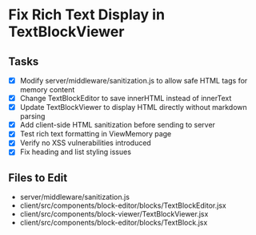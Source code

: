 # Fix Rich Text Display in TextBlockViewer

## Tasks

- [x] Modify server/middleware/sanitization.js to allow safe HTML tags for memory content
- [x] Change TextBlockEditor to save innerHTML instead of innerText
- [x] Update TextBlockViewer to display HTML directly without markdown parsing
- [x] Add client-side HTML sanitization before sending to server
- [x] Test rich text formatting in ViewMemory page
- [x] Verify no XSS vulnerabilities introduced
- [x] Fix heading and list styling issues

## Files to Edit

- server/middleware/sanitization.js
- client/src/components/block-editor/blocks/TextBlockEditor.jsx
- client/src/components/block-viewer/TextBlockViewer.jsx
- client/src/components/block-editor/blocks/TextBlock.jsx
